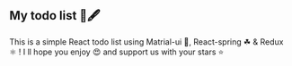 ## My todo list 📄🖋
This is a simple React todo list using Matrial-ui 📱, React-spring ☘ & Redux ⚛ !
I ll hope you enjoy 😍 and support us with your stars ⭐